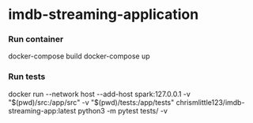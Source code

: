 # imdb-streaming-application


### Run container

docker-compose build
docker-compose up

### Run tests

docker run --network host --add-host spark:127.0.0.1 -v "$(pwd)/src:/app/src" -v "$(pwd)/tests:/app/tests" chrismlittle123/imdb-streaming-app:latest python3 -m pytest tests/ -v
